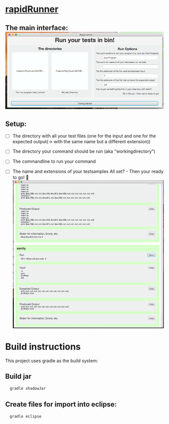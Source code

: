 # [rapidRunner](https://github.com/sn0cr/rapidRunner/releases/latest)
The main interface:
![A screenshot of the main interface](https://raw.githubusercontent.com/sn0cr/rapidRunner/develop/screenshot1.png)
--------------------------------------------
## Setup:
  - [ ] The directory with all your test files (one for the input and one for the expected output(-> with the same name but a   different extension))
  - [ ] The directory your command should be run (aka "workingdirectory")
  - [ ] The commandline to run your command
  - [ ] The name and extensions of your testsamples 
All set? - Then your ready to go! :clap:
![A screenshot of the test interface](https://raw.githubusercontent.com/sn0cr/rapidRunner/develop/screenshot0.png)


# Build instructions
This project uses gradle as the build system:
## Build jar
```bash
  gradle shadowJar
```
## Create files for import into eclipse:
```shell
  gradle eclipse
```
